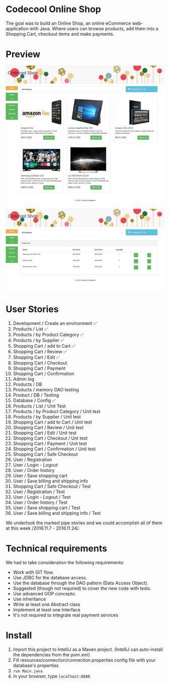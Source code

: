 # Codecool Online Shop

The goal was to build an Online Shop, an online eCommerce web-application with Java.
Where users can browse products, add them into a Shopping Cart, checkout items and make payments.

# Preview 

!["preview"](src/main/resources/public/img/preview_home.png)


!["preview"](src/main/resources/public/img/preview_cart.png)


# User Stories

1. Development / Create an environment :white_check_mark:
2. Products / List :white_check_mark:
3. Products / by Product Category :white_check_mark:
4. Products / by Supplier :white_check_mark:
5. Shopping Cart / add to Cart :white_check_mark:
6. Shopping Cart / Review :white_check_mark:
7. Shopping Cart / Edit :white_check_mark:
8. Shopping Cart / Checkout
9. Shopping Cart / Payment
10. Shopping Cart / Confirmation
11. Admin log
12. Products / DB
13. Products / memory DAO testing
14. Product / DB / Testing 
15. Database / Config :white_check_mark:
16. Products / List / Unit Test
17. Products / by Product Category / Unit test
18. Products / by Supplier / Unit test
19. Shopping Cart / add to Cart / Unit test
20. Shopping Cart / Review / Unit test
21. Shopping Cart / Edit / Unit test
22. Shopping Cart / Checkout / Unt test
23. Shopping Cart / Payment / Unit test
24. Shopping Cart / Confirmation / Unit test
25. Shopping Cart / Safe Checkout
26. User / Registration
27. User / Login - Logout
28. User / Order history
29. User / Save shopping cart
30. User / Save billing and shipping info
31. Shopping Cart / Safe Checkout / Test
32. User / Registration / Test
33. User / Login - Logout / Test
34. User / Order history / Test
35. User / Save shopping cart / Test
36. User / Save billing and shipping info / Test

We undertook the marked pipe stories and we could accomplish all of them at this week /2016.11.7 - 2016.11.24/.


# Technical requirements

We had to take consideration the following requirements:
- Work with GIT flow.
- Use JDBC for the database access.
- Use the database through the DAO pattern (Data Access Object).
- Suggested (though not required) to cover the new code with tests.
- Use advanced OOP concepts:
- Use inheritance
- Write at least one Abstract class
- Implement at least one Interface
- It's not required to integrate real payment services 

# Install

1. Import this project to IntelliJ as a Maven project. (IntelliJ can auto-install the dependencies from the pom.xml)
2. Fill resources/connection/connection.properties config file with your database's properties
3. `run Main.java`
4. In your browser, type `localhost:8888`




